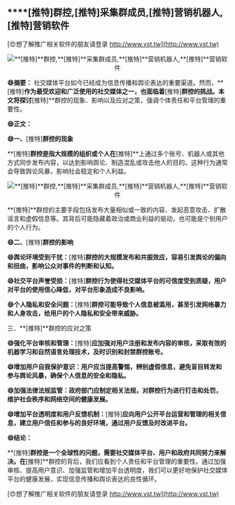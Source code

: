 ## ****[推特]**群控,**[推特]**采集群成员,**[推特]**营销机器人,**[推特]**营销软件**

[😍想了解推广相关软件的朋友请登录 http://www.vst.tw](http://www.vst.tw)

 <center><img src="https://vst.tw/MP4/tuiguang/png/7.png" alt="**[推特]**群控,**[推特]**采集群成员,**[推特]**营销机器人,**[推特]**营销软件"></center>

**😄摘要：**
社交媒体平台如今已经成为信息传播和舆论表达的重要渠道。然而，**[推特]**作为最受欢迎和广泛使用的社交媒体之一，也面临着**[推特]**群控的挑战。本文将探讨**[推特]**群控的现象、影响以及应对之策，强调个体责任和平台管理的重要性。

**😄正文：**

**😄一、**[推特]**群控的现象**

**[推特]**群控是指大规模的组织或个人在**[推特]**上通过多个账号、机器人或其他方式同步发布内容，以达到影响舆论、制造混乱或攻击他人的目的。这种行为通常会导致舆论风暴，影响社会稳定和个人利益。

 <center><img src="https://vst.tw/MP4/tuiguang/png/1.png" alt="**[推特]**群控,**[推特]**采集群成员,**[推特]**营销机器人,**[推特]**营销软件"></center>

**[推特]**群控的主要手段包括发布大量相似或一致的内容、发起恶意攻击、扩散谣言和虚假信息等。其背后可能隐藏着政治或商业利益的驱动，也可能是个别用户的个人行为。

**😄二、**[推特]**群控的影响**

**😄舆论环境受到干扰：**[推特]**群控的大规模发布和共振效应，容易引发舆论的偏向和扭曲，影响公众对事件的判断和认知。**

**😄社交平台声誉受损：**[推特]**群控行为使得社交媒体平台的可信度受到质疑，用户对平台的使用信心降低，对平台形象造成不良影响。**

**😄个人隐私和安全问题：**[推特]**群控可能导致个人信息被滥用，甚至引发网络暴力和人身攻击，给用户的个人隐私和安全带来威胁。**

三、**[推特]**群控的应对之策

**😄强化平台审核和管理：**[推特]**应加强对用户注册和发布内容的审核，采取有效的机器学习和自然语言处理技术，及时识别和封禁群控账号。**

**😄增加用户自我保护意识：用户应当提高警惕，辨别虚假信息，避免盲目转发和参与舆论风暴，确保个人信息的安全和隐私。**

**😄加强法律法规监管：政府部门应制定相关法规，对群控行为进行打击和处罚，维护社会秩序和网络空间的健康发展。**

**😄增加平台透明度和用户反馈机制：**[推特]**应向用户公开平台运营和管理的相关信息，建立用户信任和参与的良好环境，通过用户反馈及时改进平台。**

**😄结论：**

**[推特]**群控是一个全球性的问题，需要社交媒体平台、用户和政府共同努力来解决。在**[推特]**群控的背后，我们应看到个人责任和平台管理的重要性。通过加强审核、提高用户意识、加强监管和增加平台透明度，我们可以更好地保护社交媒体平台的健康发展，实现信息传播和舆论表达的良性循环。

[😍想了解推广相关软件的朋友请登录 http://www.vst.tw](http://www.vst.tw)




